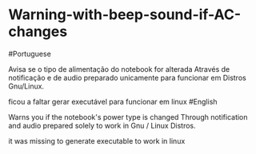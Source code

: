 # Warning-with-beep-sound-if-AC-changes

#Portuguese

Avisa se o tipo de alimentação do notebook for alterada Através de notificação e de audio
preparado unicamente para funcionar em Distros  Gnu/Linux.

ficou a faltar gerar executável para funcionar em linux
#English

Warns you if the notebook's power type is changed Through notification and audio
prepared solely to work in Gnu / Linux Distros.

it was missing to generate executable to work in linux
